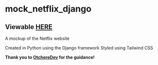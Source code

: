 # mock_netflix_django
## Viewable [HERE](https://mock-netflix-dj.herokuapp.com/)

A mockup of the Netflix website

Created in Python using the Django framework
Styled using Tailwind CSS

**Thank you to [OtchereDev](https://github.com/OtchereDev) for the guidance!**
